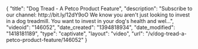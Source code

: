 {
    "title": "Dog Tread - A Petco Product Feature",
    "description": "Subscribe to our channel: http:\/\/bit.ly\/12dY9oO We know you aren't just looking to invest in a dog treadmill. You want to invest in your dog's health and wel...",
    "videoid": "146052",
    "date_created": "1394818934",
    "date_modified": "1418181189",
    "type": "captivate",
    "layout": "video",
    "url": "\/v\/dog-tread-a-petco-product-feature\/146052"
}